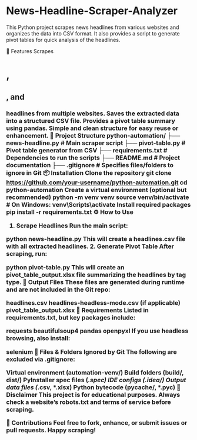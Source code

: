 # News-Headline-Scraper-Analyzer

This Python project scrapes news headlines from various websites and organizes the data into CSV format. It also provides a script to generate pivot tables for quick analysis of the headlines.

🚀 Features
Scrapes <h1>, <h2>, and <h3> headlines from multiple websites.
Saves the extracted data into a structured CSV file.
Provides a pivot table summary using pandas.
Simple and clean structure for easy reuse or enhancement.
📁 Project Structure
python-automation/
├── news-headline.py         # Main scraper script
├── pivot-table.py           # Pivot table generator from CSV
├── requirements.txt         # Dependencies to run the scripts
├── README.md                # Project documentation
├── .gitignore               # Specifies files/folders to ignore in Git
📦 Installation
Clone the repository
git clone https://github.com/your-username/python-automation.git
cd python-automation
Create a virtual environment (optional but recommended)
python -m venv venv
source venv/bin/activate   # On Windows: venv\Scripts\activate
Install required packages
pip install -r requirements.txt
⚙️ How to Use
1. Scrape Headlines
Run the main script:

python news-headline.py
This will create a headlines.csv file with all extracted headlines.
2. Generate Pivot Table
After scraping, run:

python pivot-table.py
This will create an pivot_table_output.xlsx file summarizing the headlines by tag type.
📝 Output Files
These files are generated during runtime and are not included in the Git repo:

headlines.csv
headlines-headless-mode.csv (if applicable)
pivot_table_output.xlsx
📄 Requirements
Listed in requirements.txt, but key packages include:

requests
beautifulsoup4
pandas
openpyxl
If you use headless browsing, also install:

selenium
🚫 Files & Folders Ignored by Git
The following are excluded via .gitignore:

Virtual environment (automation-venv/)
Build folders (build/, dist/)
PyInstaller spec files (*.spec)
IDE configs (.idea/)
Output data files (*.csv, *.xlsx)
Python bytecode (__pycache__/, *.pyc)
📌 Disclaimer
This project is for educational purposes. Always check a website’s robots.txt and terms of service before scraping.

🤝 Contributions
Feel free to fork, enhance, or submit issues or pull requests. Happy scraping!
